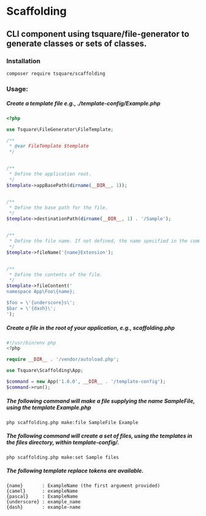 # Scaffolding

## CLI component using tsquare/file-generator to generate classes or sets of classes.

### Installation
`composer require tsquare/scaffolding`

### Usage:

##### Create a template file e.g., ./template-config/Example.php
```php
<?php

use Tsquare\FileGenerator\FileTemplate;

/**
 * @var FileTemplate $template
 */


/**
 * Define the application root.
 */
$template->appBasePath(dirname(__DIR__, 1));


/**
 * Define the base path for the file.
 */
$template->destinationPath(dirname(__DIR__, 1) . '/Sample');


/**
 * Define the file name. If not defined, the name specified in the command will be used.
 */
$template->fileName('{name}Extension');


/**
 * Define the contents of the file.
 */
$template->fileContent('
namespace App\Foo\{name};

$foo = \'{underscore}s\';
$bar = \'{dash}\';
');
```

##### Create a file in the root of your application, e.g., scaffolding.php
```php
#!/usr/bin/env php
<?php

require __DIR__ . '/vendor/autoload.php';

use Tsquare\Scaffolding\App;

$command = new App('1.0.0', __DIR__ . '/template-config');
$command->run();
```

##### The following command will make a file supplying the name SampleFile, using the template Example.php

    php scaffolding.php make:file SampleFile Example


##### The following command will create a set of files, using the templates in the files directory, within template-config/.

    php scaffolding.php make:set Sample files


##### The following template replace tokens are available.
```
{name}       : ExampleName (the first argument provided)
{camel}      : exampleName
{pascal}     : ExampleName
{underscore} : example_name
{dash}       : example-name
```

